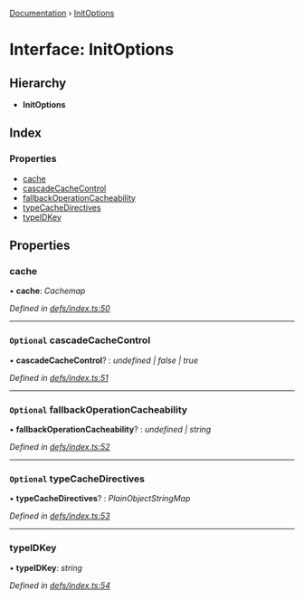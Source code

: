 [Documentation](../README.md) › [InitOptions](initoptions.md)

# Interface: InitOptions

## Hierarchy

* **InitOptions**

## Index

### Properties

* [cache](initoptions.md#cache)
* [cascadeCacheControl](initoptions.md#optional-cascadecachecontrol)
* [fallbackOperationCacheability](initoptions.md#optional-fallbackoperationcacheability)
* [typeCacheDirectives](initoptions.md#optional-typecachedirectives)
* [typeIDKey](initoptions.md#typeidkey)

## Properties

###  cache

• **cache**: *Cachemap*

*Defined in [defs/index.ts:50](https://github.com/badbatch/graphql-box/blob/2aaf296/packages/cache-manager/src/defs/index.ts#L50)*

___

### `Optional` cascadeCacheControl

• **cascadeCacheControl**? : *undefined | false | true*

*Defined in [defs/index.ts:51](https://github.com/badbatch/graphql-box/blob/2aaf296/packages/cache-manager/src/defs/index.ts#L51)*

___

### `Optional` fallbackOperationCacheability

• **fallbackOperationCacheability**? : *undefined | string*

*Defined in [defs/index.ts:52](https://github.com/badbatch/graphql-box/blob/2aaf296/packages/cache-manager/src/defs/index.ts#L52)*

___

### `Optional` typeCacheDirectives

• **typeCacheDirectives**? : *PlainObjectStringMap*

*Defined in [defs/index.ts:53](https://github.com/badbatch/graphql-box/blob/2aaf296/packages/cache-manager/src/defs/index.ts#L53)*

___

###  typeIDKey

• **typeIDKey**: *string*

*Defined in [defs/index.ts:54](https://github.com/badbatch/graphql-box/blob/2aaf296/packages/cache-manager/src/defs/index.ts#L54)*
